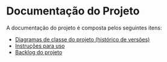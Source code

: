 # Documentação do Projeto

A documentação do projeto é composta pelos seguintes itens: 
 - [Diagramas de classe do projeto (histórico de versões)](/docs/diagramas/) 
 - [Instruções para uso](/docs/instrucoes.md) 
 - [Backlog do projeto](/docs/backlog.md) 

